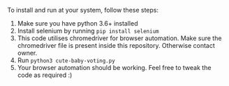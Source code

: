 To install and run at your system, follow these steps:
1. Make sure you have python 3.6+ installed
2. Install selenium by running ```pip install selenium```
3. This code utilises chromedriver for browser automation. Make sure the chromedriver file is present inside this repository. Otherwise contact owner.
4. Run ```python3 cute-baby-voting.py```
5. Your browser automation should be working. Feel free to tweak the code as required :)